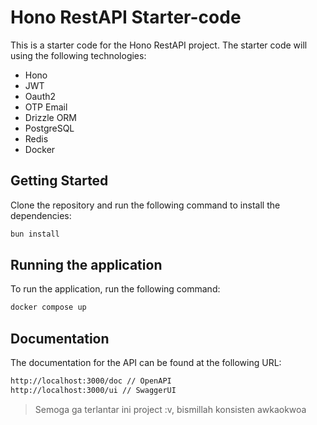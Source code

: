 # Hono RestAPI Starter-code

This is a starter code for the Hono RestAPI project. The starter code will using the following technologies:

- Hono
- JWT
- Oauth2
- OTP Email
- Drizzle ORM
- PostgreSQL
- Redis
- Docker

## Getting Started

Clone the repository and run the following command to install the dependencies:

```bash
bun install
```

## Running the application

To run the application, run the following command:

```bash
docker compose up
```

## Documentation

The documentation for the API can be found at the following URL:

```bash
http://localhost:3000/doc // OpenAPI
http://localhost:3000/ui // SwaggerUI
```

> Semoga ga terlantar ini project :v, bismillah konsisten awkaokwoa